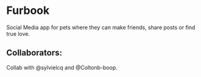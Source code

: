 # Furbook

Social Media app for pets where they can make friends, share posts or find true love.

## Collaborators:

Collab with @sylvielcq and @Coltonb-boop.
